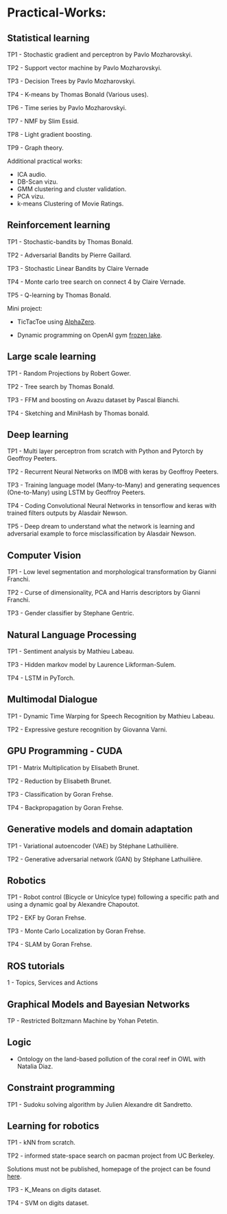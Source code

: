 # Practical-Works:

## Statistical learning

TP1 - Stochastic gradient and perceptron by Pavlo Mozharovskyi.

TP2 - Support vector machine by Pavlo Mozharovskyi.

TP3 - Decision Trees by Pavlo Mozharovskyi.

TP4 - K-means by Thomas Bonald (Various uses).

TP6 - Time series by Pavlo Mozharovskyi.

TP7 - NMF by Slim Essid.

TP8 - Light gradient boosting.

TP9 - Graph theory.

Additional practical works:

- ICA audio.
- DB-Scan vizu.
- GMM clustering and cluster validation.
- PCA vizu.
- k-means Clustering of Movie Ratings.

## Reinforcement learning

TP1 - Stochastic-bandits by Thomas Bonald.

TP2 - Adversarial Bandits by  Pierre Gaillard.

TP3 - Stochastic Linear Bandits by Claire Vernade

TP4 - Monte carlo tree search on connect 4 by Claire Vernade.

TP5 - Q-learning by Thomas Bonald.

Mini project:

- TicTacToe using [AlphaZero](https://arxiv.org/abs/1712.01815).

- Dynamic programming on OpenAI gym [frozen lake](https://gym.openai.com/envs/FrozenLake-v0/). 

## Large scale learning

TP1 - Random Projections by Robert Gower.

TP2 - Tree search by Thomas Bonald.

TP3 - FFM and boosting on Avazu dataset by Pascal Bianchi.

TP4 - Sketching and MiniHash by Thomas bonald.

## Deep learning

TP1 - Multi layer perceptron from scratch with Python and Pytorch by Geoffroy Peeters.

TP2 - Recurrent Neural Networks on IMDB with keras by Geoffroy Peeters.

TP3 - Training language model (Many-to-Many) and generating sequences (One-to-Many) using LSTM by Geoffroy Peeters.

TP4 - Coding Convolutional Neural Networks in tensorflow and keras with trained filters outputs by Alasdair Newson.

TP5 - Deep dream to understand what the network is learning and adversarial example to force misclassification by Alasdair Newson.

## Computer Vision

TP1 - Low level segmentation and morphological transformation by Gianni Franchi.

TP2 - Curse of dimensionality, PCA and Harris descriptors by Gianni Franchi.

TP3 - Gender classifier by Stephane Gentric.

## Natural Language Processing

TP1 - Sentiment analysis by Mathieu Labeau.

TP3 - Hidden markov model by Laurence Likforman-Sulem.

TP4 - LSTM in PyTorch.

## Multimodal Dialogue

TP1 - Dynamic Time Warping for Speech Recognition by Mathieu Labeau.

TP2 - Expressive gesture recognition by Giovanna Varni.

## GPU Programming - CUDA

TP1 - Matrix Multiplication by Elisabeth Brunet.

TP2 - Reduction by Elisabeth Brunet.

TP3 - Classification by Goran Frehse.

TP4 - Backpropagation by Goran Frehse. 

## Generative models and domain adaptation

TP1 - Variational autoencoder (VAE) by Stéphane Lathuilière.

TP2 - Generative adversarial network (GAN) by Stéphane Lathuilière.

## Robotics

TP1 - Robot control (Bicycle or Unicylce type) following a specific path and using a dynamic goal by Alexandre Chapoutot.

TP2 - EKF by Goran Frehse.

TP3 - Monte Carlo Localization by Goran Frehse.

TP4 - SLAM by Goran Frehse.

## ROS tutorials

1 - Topics, Services and Actions

## Graphical Models and Bayesian Networks

TP - Restricted Boltzmann Machine by Yohan Petetin.

## Logic

- Ontology on the land-based pollution of the coral reef in OWL with Natalia Diaz.

## Constraint programming

TP1 - Sudoku solving algorithm by Julien Alexandre dit Sandretto.

## Learning for robotics

TP1 - kNN from scratch.

TP2 - informed state-space search on pacman project from UC Berkeley.

Solutions must not be published, homepage of the project can be found [here](http://ai.berkeley.edu/project_overview.html).

TP3 - K_Means on digits dataset.

TP4 - SVM on digits dataset.
